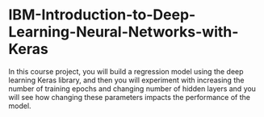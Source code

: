 # IBM-Introduction-to-Deep-Learning-Neural-Networks-with-Keras
In this course project, you will build a regression model using the deep learning Keras library, and then you will experiment with increasing the number of training epochs and changing number of hidden layers and you will see how changing these parameters impacts the performance of the model.
